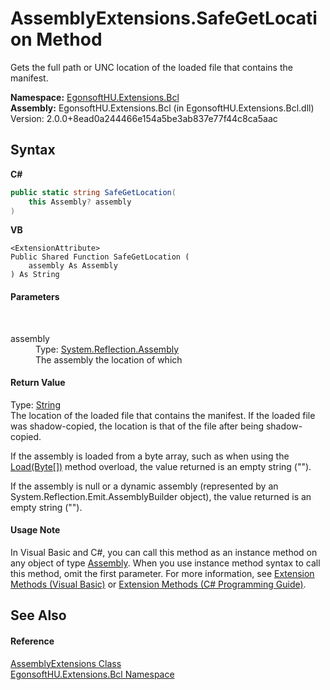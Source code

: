 # AssemblyExtensions.SafeGetLocation Method 
 

Gets the full path or UNC location of the loaded file that contains the manifest.

**Namespace:**&nbsp;<a href="N_EgonsoftHU_Extensions_Bcl.md">EgonsoftHU.Extensions.Bcl</a><br />**Assembly:**&nbsp;EgonsoftHU.Extensions.Bcl (in EgonsoftHU.Extensions.Bcl.dll) Version: 2.0.0+8ead0a244466e154a5be3ab837e77f44c8ca5aac

## Syntax

**C#**<br />
``` C#
public static string SafeGetLocation(
	this Assembly? assembly
)
```

**VB**<br />
``` VB
<ExtensionAttribute>
Public Shared Function SafeGetLocation ( 
	assembly As Assembly
) As String
```


#### Parameters
&nbsp;<dl><dt>assembly</dt><dd>Type: <a href="https://docs.microsoft.com/dotnet/api/system.reflection.assembly" target="_blank" rel="noopener noreferrer">System.Reflection.Assembly</a><br />The assembly the location of which</dd></dl>

#### Return Value
Type: <a href="https://docs.microsoft.com/dotnet/api/system.string" target="_blank" rel="noopener noreferrer">String</a><br />
The location of the loaded file that contains the manifest. If the loaded file was shadow-copied, the location is that of the file after being shadow-copied.

If the assembly is loaded from a byte array, such as when using the <a href="https://docs.microsoft.com/dotnet/api/system.reflection.assembly.load#system-reflection-assembly-load(system-byte())" target="_blank" rel="noopener noreferrer">Load(Byte[])</a> method overload, the value returned is an empty string ("").

If the assembly is null or a dynamic assembly (represented by an System.Reflection.Emit.AssemblyBuilder object), the value returned is an empty string ("").


#### Usage Note
In Visual Basic and C#, you can call this method as an instance method on any object of type <a href="https://docs.microsoft.com/dotnet/api/system.reflection.assembly" target="_blank" rel="noopener noreferrer">Assembly</a>. When you use instance method syntax to call this method, omit the first parameter. For more information, see <a href="https://docs.microsoft.com/dotnet/visual-basic/programming-guide/language-features/procedures/extension-methods" target="_blank" rel="noopener noreferrer">Extension Methods (Visual Basic)</a> or <a href="https://docs.microsoft.com/dotnet/csharp/programming-guide/classes-and-structs/extension-methods" target="_blank" rel="noopener noreferrer">Extension Methods (C# Programming Guide)</a>.

## See Also


#### Reference
<a href="T_EgonsoftHU_Extensions_Bcl_AssemblyExtensions.md">AssemblyExtensions Class</a><br /><a href="N_EgonsoftHU_Extensions_Bcl.md">EgonsoftHU.Extensions.Bcl Namespace</a><br />